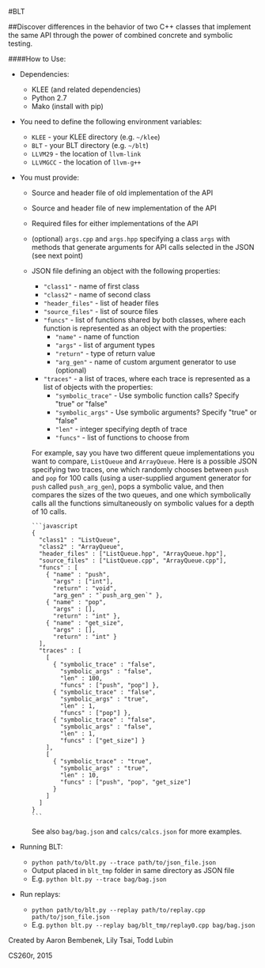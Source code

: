 #BLT

##Discover differences in the behavior of two C++ classes that implement the same API through the power of combined concrete and symbolic testing.

####How to Use:
- Dependencies:
  - KLEE (and related dependencies)
  - Python 2.7
  - Mako (install with pip)
- You need to define the following environment variables:
  - `KLEE` - your KLEE directory (e.g. `~/klee`)
  - `BLT` - your BLT directory (e.g. `~/blt`)
  - `LLVM29` - the location of `llvm-link`
  - `LLVMGCC` - the location of `llvm-g++`
- You must provide:
  - Source and header file of old implementation of the API
  - Source and header file of new implementation of the API 
  - Required files for either implementations of the API 
  - (optional) `args.cpp` and `args.hpp` specifying a class `args` with methods that generate arguments for API calls selected in the JSON (see next point) 
  - JSON file defining an object with the following properties:
      - `"class1"` - name of first class 
      - `"class2"` - name of second class
      - `"header_files"` - list of header files
      - `"source_files"` - list of source files
      - `"funcs"` - list of functions shared by both classes, where each function is represented as an object with the properties:
        - `"name"` - name of function
        - `"args"` - list of argument types
        - `"return"` - type of return value
        - `"arg_gen"` - name of custom argument generator to use (optional)
      - `"traces"` - a list of traces, where each trace is represented as a list of objects with the properties:
        - `"symbolic_trace"` - Use symbolic function calls? Specify "true" or "false"
        - `"symbolic_args"` - Use symbolic arguments? Specify "true" or "false"
        - `"len"` - integer specifying depth of trace
        - `"funcs"` - list of functions to choose from

      For example, say you have two different queue implementations you want
      to compare, `ListQueue` and `ArrayQueue`. Here is a possible JSON specifying two
      traces, one which randomly chooses between `push` and `pop` for 100 calls (using
      a user-supplied argument generator for `push` called `push_arg_gen`),
      pops a symbolic value, and then compares the sizes of the two queues, and one
      which symbolically calls all the functions simultaneously on symbolic values
      for a depth of 10 calls. 

        ```javascript
        {
          "class1" : "ListQueue",
          "class2" : "ArrayQueue",
          "header_files" : ["ListQueue.hpp", "ArrayQueue.hpp"],
          "source_files" : ["ListQueue.cpp", "ArrayQueue.cpp"],
          "funcs" : [
            { "name" : "push",
              "args" : ["int"],
              "return" : "void",
              "arg_gen" : "`push_arg_gen`" },
            { "name" : "pop",
              "args" : [],
              "return" : "int" },
            { "name" : "get_size",
              "args" : [],
              "return" : "int" }
          ],
          "traces" : [
            [
              { "symbolic_trace" : "false",
                "symbolic_args" : "false",
                "len" : 100,
                "funcs" : ["push", "pop"] },
              { "symbolic_trace" : "false",
                "symbolic_args" : "true",
                "len" : 1,
                "funcs" : ["pop"] },
              { "symbolic_trace" : "false",
                "symbolic_args" : "false",
                "len" : 1,
                "funcs" : ["get_size"] }
            ],
            [
              { "symbolic_trace" : "true",
                "symbolic_args" : "true",
                "len" : 10,
                "funcs" : ["push", "pop", "get_size"]
              }
            ]
          ]
        }
        ```
        
      See also `bag/bag.json` and `calcs/calcs.json` for more examples.

- Running BLT:
    - `python path/to/blt.py --trace path/to/json_file.json`
    - Output placed in `blt_tmp` folder in same directory as JSON file
    - E.g. `python blt.py --trace bag/bag.json`

- Run replays:
    - `python path/to/blt.py --replay path/to/replay.cpp path/to/json_file.json`
    - E.g. `python blt.py --replay bag/blt_tmp/replay0.cpp bag/bag.json`

Created by Aaron Bembenek, Lily Tsai, Todd Lubin

CS260r, 2015
